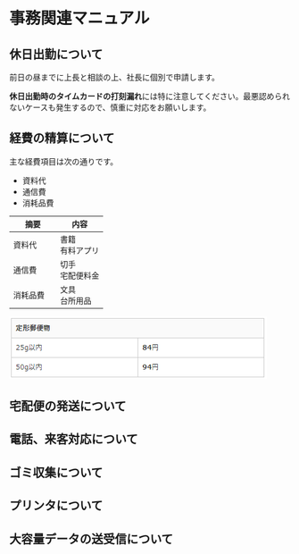 # 事務関連マニュアル
## 休日出勤について
前日の昼までに上長と相談の上、社長に個別で申請します。

**休日出勤時のタイムカードの打刻漏れ**には特に注意してください。最悪認められ
ないケースも発生するので、慎重に対応をお願いします。
## 経費の精算について
主な経費項目は次の通りです。
- 資料代
- 通信費
- 消耗品費

|摘要　|内容
|--|--
|資料代　|書籍 <br> 有料アプリ
|通信費　|切手<br>宅配便料金
|消耗品費　|文具<br>台所用品

![切手代](img/one_price.png)

## 宅配便の発送について
## 電話、来客対応について
## ゴミ収集について
## プリンタについて
## 大容量データの送受信について
